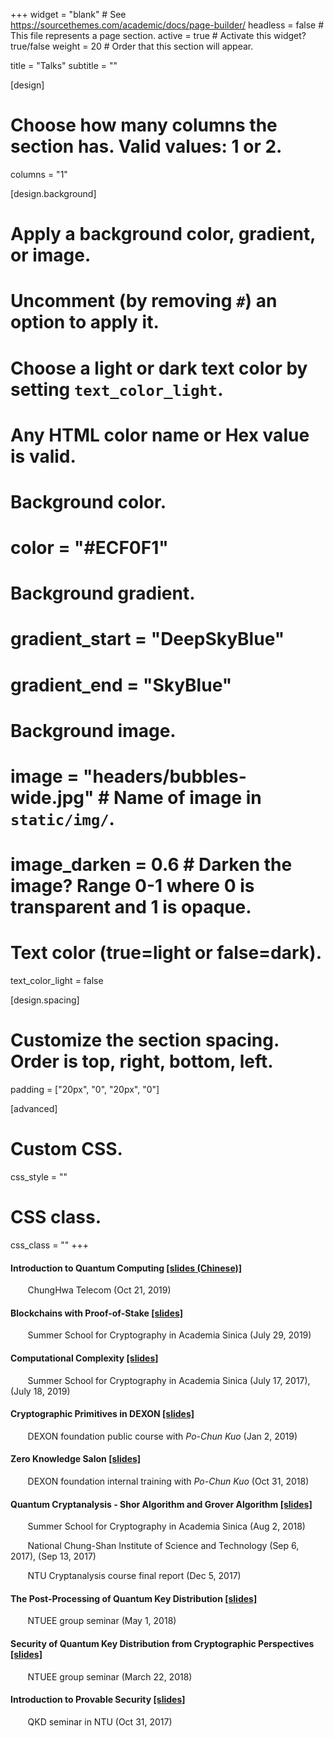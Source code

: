 +++
widget = "blank"  # See https://sourcethemes.com/academic/docs/page-builder/
headless = false  # This file represents a page section.
active = true  # Activate this widget? true/false
weight = 20  # Order that this section will appear.

title = "Talks"
subtitle = ""

[design]
  # Choose how many columns the section has. Valid values: 1 or 2.
  columns = "1"

[design.background]
  # Apply a background color, gradient, or image.
  #   Uncomment (by removing `#`) an option to apply it.
  #   Choose a light or dark text color by setting `text_color_light`.
  #   Any HTML color name or Hex value is valid.

  # Background color.
  # color = "#ECF0F1"
  
  # Background gradient.
  # gradient_start = "DeepSkyBlue"
  # gradient_end = "SkyBlue"
  
  # Background image.
  # image = "headers/bubbles-wide.jpg"  # Name of image in `static/img/`.
  # image_darken = 0.6  # Darken the image? Range 0-1 where 0 is transparent and 1 is opaque.

  # Text color (true=light or false=dark).
  text_color_light = false

[design.spacing]
  # Customize the section spacing. Order is top, right, bottom, left.
  padding = ["20px", "0", "20px", "0"]

[advanced]
 # Custom CSS. 
 css_style = ""
 
 # CSS class.
 css_class = ""
+++

#### Introduction to Quantum Computing [\[slides (Chinese)\]](/talks/intro_quantum_zh.pdf)

&nbsp;&nbsp;&nbsp;&nbsp;&nbsp;&nbsp;
ChungHwa Telecom (Oct 21, 2019)


#### Blockchains with Proof-of-Stake [\[slides\]](/talks/PoSblockchain.pdf)

&nbsp;&nbsp;&nbsp;&nbsp;&nbsp;&nbsp;
Summer School for Cryptography in Academia Sinica (July 29, 2019)
  

#### Computational Complexity [\[slides\]](/talks/computational_complexity.pdf)

&nbsp;&nbsp;&nbsp;&nbsp;&nbsp;&nbsp;
Summer School for Cryptography in Academia Sinica (July 17, 2017), (July 18, 2019)


#### Cryptographic Primitives in DEXON [\[slides\]](/talks/VRF_BLS_DKG.pdf)

&nbsp;&nbsp;&nbsp;&nbsp;&nbsp;&nbsp;
DEXON foundation public course with _Po-Chun Kuo_ (Jan 2, 2019)


#### Zero Knowledge Salon [\[slides\]](/talks/zk.pdf)

&nbsp;&nbsp;&nbsp;&nbsp;&nbsp;&nbsp;
DEXON foundation internal training with _Po-Chun Kuo_ (Oct 31, 2018)


####  Quantum Cryptanalysis - Shor Algorithm and Grover Algorithm [\[slides\]](/talks/ShorGrover.pdf)
&nbsp;&nbsp;&nbsp;&nbsp;&nbsp;&nbsp;
Summer School for Cryptography in Academia Sinica (Aug 2, 2018)

&nbsp;&nbsp;&nbsp;&nbsp;&nbsp;&nbsp;
National Chung-Shan Institute of Science and Technology (Sep 6, 2017), (Sep 13, 2017)

&nbsp;&nbsp;&nbsp;&nbsp;&nbsp;&nbsp;
NTU Cryptanalysis course final report (Dec 5, 2017)

#### The Post-Processing of Quantum Key Distribution [\[slides\]](/talks/postProcessingQKD.pdf)

&nbsp;&nbsp;&nbsp;&nbsp;&nbsp;&nbsp;
NTUEE group seminar (May 1, 2018)


#### Security of Quantum Key Distribution from Cryptographic Perspectives [\[slides\]](/talks/secureQKD.pdf)

&nbsp;&nbsp;&nbsp;&nbsp;&nbsp;&nbsp;
NTUEE group seminar (March 22, 2018)


#### Introduction to Provable Security [\[slides\]](/talks/provableSecurity.pdf)

&nbsp;&nbsp;&nbsp;&nbsp;&nbsp;&nbsp;
QKD seminar in NTU (Oct 31, 2017)















